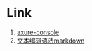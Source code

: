 # Link

1. [axure-console](https://hi6ndq.axshare.com)
2. [文本编辑语法markdown](https://guides.github.com/features/mastering-markdown/)